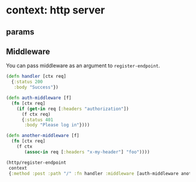 # context: http server

## params

## Middleware

You can pass middleware as an argument to `register-endpoint`.

```clojure
(defn handler [ctx req]
  {:status 200
   :body "Success"})

(defn auth-middleware [f]
  (fn [ctx req]
    (if (get-in req [:headers "authorization"])
      (f ctx req)
      {:status 401
       :body "Please log in"})))

(defn another-middleware [f]
  (fn [ctx req]
    (f ctx
       (assoc-in req [:headers "x-my-header"] "foo"))))

(http/register-endpoint
 context
 {:method :post :path "/" :fn handler :middleware [auth-middleware another-middleware]})
```
